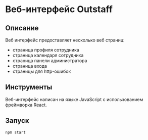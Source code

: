 # Веб-интерфейс Outstaff

## Описание

Веб интерфейс предоставляет несколько веб страниц:
 - страница профиля сотрудника
 - страница календаря сотрудника
 - страница панели администратора
 - страница входа
 - страницы для http-ошибок

## Инструменты

Веб-интерфейс написан на языке JavaScript с использованием фреймворка React.

## Запуск

```
npm start
```
